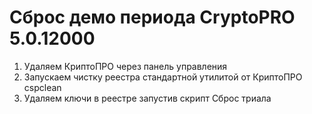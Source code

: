 # Сброс демо периода CryptoPRO 5.0.12000

1. Удаляем КриптоПРО через панель управления
2. Запускаем чистку реестра стандартной утилитой от КриптоПРО cspclean
3. Удаляем ключи в реестре запустив скрипт Сброс триала
